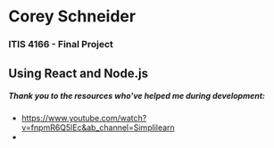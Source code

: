 # Corey Schneider
### ITIS 4166 - Final Project

## Using React and Node.js

##### Thank you to the resources who've helped me during development:
- https://www.youtube.com/watch?v=fnpmR6Q5lEc&ab_channel=Simplilearn
- 
